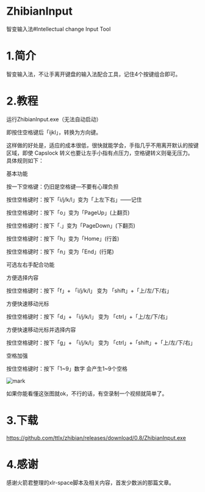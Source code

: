 # ZhibianInput

智变输入法#Intellectual change Input Tool

# 1.简介

智变输入法，不让手离开键盘的输入法配合工具，记住4个按键组合即可。

# 2.教程

运行ZhibianInput.exe（无法自动启动）

即按住空格键后「ijkl」，转换为方向键。

这样做的好处是，适应的成本很低，很快就能学会，手指几乎不用离开默认的按键区域，即使 Capslock 转义也要让左手小指有点压力，空格键转义则毫无压力。
具体规则如下：

基本功能

按一下空格键：仍旧是空格键—不要有心理负担

按住空格键时：按下「i/j/k/l」变为「上左下右」——记住

按住空格键时：按下「o」变为「PageUp」(上翻页)

按住空格键时：按下「.」变为「PageDown」(下翻页)

按住空格键时：按下「h」变为「Home」(行首)

按住空格键时：按下「n」变为「End」(行尾)

可选左右手配合功能

方便选择内容

按住空格键时：按下「f」+ 「i/j/k/l」 变为 「shift」+「上/左/下/右」

方便快速移动光标

按住空格键时：按下「d」+ 「i/j/k/l」 变为 「ctrl」+「上/左/下/右」

方便快速移动光标并选择内容

按住空格键时：按下「g」+ 「i/j/k/l」 变为 「ctrl」+「shift」+「上/左/下/右」

空格加强

按住空格键时：按下「1~9」数字 会产生1~9个空格

![mark](http://cdn.zhibian.cn/wiki/20200524/eaGdOTczVoN8.JPG)

如果你能看懂这张图就ok，不行的话，有空录制一个视频就简单了。

# 3.下载

https://github.com/ttlx/zhibian/releases/download/0.8/ZhibianInput.exe

# 4.感谢

感谢火箭君整理的xlr-space脚本及相关内容，首发少数派的那篇文章。
